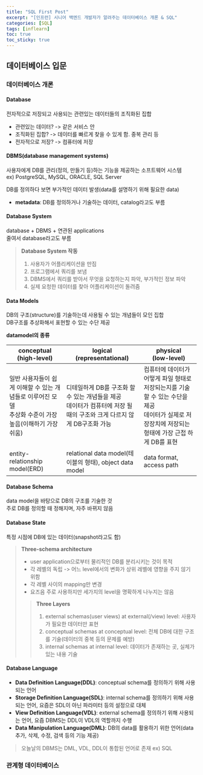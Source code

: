 ```yaml
---
title: "SQL First Post"
excerpt: "[인프런] 시니어 백엔드 개발자가 알려주는 데이터베이스 개론 & SQL"
categories: [SQL]
tags: [inflearn]
toc: true
toc_sticky: true
---
```


## 데이터베이스 입문

### 데이터베이스 개론

#### Database
전자적으로 저장되고 사용되는 관련있는 데이터들의 조직화된 집합 
* 관련있는 데이터? -> 같은 서비스 안
* 조직화된 집합? -> 데이터를 빠르게 찾을 수 있게 함. 중복 관리 등
* 전자적으로 저장? -> 컴퓨터에 저장


#### DBMS(database management systems)
사용자에게 DB를 관리(정의, 만들기 등)하는 기능을 제공하는 소프트웨어 시스템<br/>
ex) PostgreSQL, MySQL, ORACLE, SQL Server

DB를 정의하다 보면 부가적인 데이터 발생(data를 설명하기 위해 필요한 data)
* <strong>metadata</strong>: DB를 정의하거나 기술하는 데이터, catalog라고도 부름


#### Database System
database + DBMS + 연관된 applications<br/>
줄여서 database라고도 부름

> <strong>Database System 작동</strong>
> 1. 사용자가 어플리케이션을 만짐
> 2. 프로그램에서 쿼리를 보냄
> 3. DBMS에서 쿼리를 받아서 무엇을 요청하는지 파악, 부가적인 정보 파악
> 4. 실제 요청한 데이터를 찾아 어플리케이션이 돌려줌


#### Data Models
DB의 구조(structure)를 기술하는데 사용될 수 있는 개념들이 모인 집합<br/>
DB구조를 추상화해서 표현할 수 있는 수단 제공

<strong>datamodel의 종류</strong>

| conceptual<br/>(high-level)                                     | logical<br/>(representational)                                            | physical<br/> (low-level)                                                               |
|-----------------------------------------------------------------|---------------------------------------------------------------------------|-----------------------------------------------------------------------------------------|
| 일반 사용자들이 쉽게 이해할 수 있는 개념들로 이루어진 모델<br/>추상화 수준이 가장 높음(이해하기 가장 쉬움) | 디테일하게 DB를 구조화 할 수 있는 개념들을 제공<br/>데이터가 컴퓨터에 저장 될 때의 구조와 크게 다르지 않게 DB구조화 가능 | 컴퓨터에 데이터가 어떻게 파일 형태로 저장되는지를 기술할 수 있는 수단을 제공<br/>데이터가 실제로 저장장치에 저장되는 형태에 가장 근접 하게 DB를 표현 |
| entity-relationship model(ERD)                                  | relational data model(테이블의 형태), object data model                         | data format, access path                                                                |

#### Database Schema
data model을 바탕으로 DB의 구조를 기술한 것<br/>
주로 DB를 정의할 때 정해지며, 자주 바뀌지 않음 


#### Database State
특정 시점에 DB에 있는 데이터(snapshot라고도 함)

> <strong>Three-schema architecture</strong>
> * user application으로부터 물리적인 DB를 분리시키는 것이 목적
> * 각 레벨의 독립 -> 어느 level에서의 변화가 상위 레벨에 영향을 주지 않기 위함
> * 각 레벨 사이의 mapping만 변경
> * 요즈음 주로 사용하지만 세가지의 level을 명확하게 나누지는 않음
> 
> > <strong>Three Layers</strong>
> > 1. external schemas(user views) at external(/view) level: 사용자가 필요한 데이터만 표현
> > 2. conceptual schemas at conceptual level: 전체 DB에 대한 구조를 기술(데이터의 중복 등의 문제를 예방)
> > 3. internal schemas at internal level: 데이터가 존재하는 곳, 실체가 있는 내용 기술


#### Database Language
* <strong>Data Definition Language(DDL)</strong>: conceptual schema를 정의하기 위해 사용되는 언어
* <strong>Storage Definition Language(SDL)</strong>: internal schema를 정의하기 위해 사용되는 언어, 요즘은 SDL이 아닌 파라미터 등의 설정으로 대체
* <strong>View Definition Language(VDL)</strong>: external schema를 정의하기 위해 사용되는 언어, 요즘 DBMS는 DDL이 VDL의 역할까지 수행
* <strong>Data Manipulation Language(DML)</strong>: DB의 data를 활용하기 위한 언어(data 추가, 삭제, 수정, 검색 등의 기능 제공)

> 오늘날의 DBMS는 DML, VDL, DDL이 통합된 언어로 존재
> ex) SQL


### 관계형 데이터베이스

